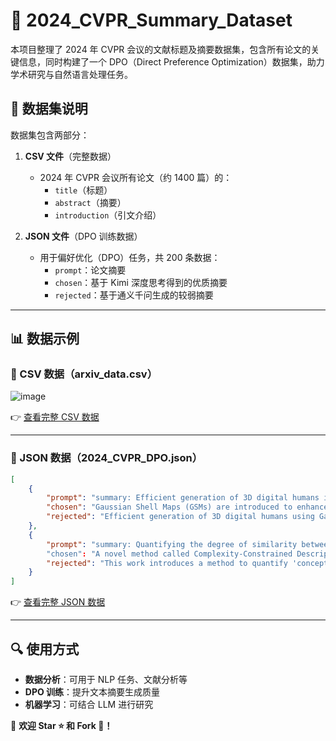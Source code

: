 
# 📂 2024_CVPR_Summary_Dataset  
本项目整理了 2024 年 CVPR 会议的文献标题及摘要数据集，包含所有论文的关键信息，同时构建了一个 DPO（Direct Preference Optimization）数据集，助力学术研究与自然语言处理任务。
## 📜 数据集说明  
数据集包含两部分：  
1. **CSV 文件**（完整数据）  
   - 2024 年 CVPR 会议所有论文（约 1400 篇）的：
     - `title`（标题）
     - `abstract`（摘要）
     - `introduction`（引文介绍）
  
2. **JSON 文件**（DPO 训练数据）  
   - 用于偏好优化（DPO）任务，共 200 条数据：
     - `prompt`：论文摘要
     - `chosen`：基于 Kimi 深度思考得到的优质摘要  
     - `rejected`：基于通义千问生成的较弱摘要  

---

## 📊 数据示例  

### 📄 CSV 数据（arxiv_data.csv）  

![image](https://github.com/user-attachments/assets/6fd5d726-6fe4-430d-bf3f-0d5783618728)


👉 [查看完整 CSV 数据](./data/arxiv_data.csv)  

---

### 📜 JSON 数据（2024_CVPR_DPO.json）  

```json
[
    {
        "prompt": "summary: Efficient generation of 3D digital humans is important\nin several industries...",
        "chosen": "Gaussian Shell Maps (GSMs) are introduced to enhance 3D human generation efficiency...",
        "rejected": "Efficient generation of 3D digital humans using Gaussian Shell Maps that ..."
    },
    {
        "prompt": "summary: Quantifying the degree of similarity between images is a\nkey copyright issue for image-based machine learning..."
        "chosen": "A novel method called Complexity-Constrained Descriptive Autoencoding (CC:DAE) is proposed to define...",
        "rejected": "This work introduces a method to quantify 'conceptual similarity' among images by generating ..."
    }
]
```

👉 [查看完整 JSON 数据](./data/cleaned_data_DPO.json)  

---

## 🔍 使用方式  

- **数据分析**：可用于 NLP 任务、文献分析等  
- **DPO 训练**：提升文本摘要生成质量  
- **机器学习**：可结合 LLM 进行研究  

📢 **欢迎 Star ⭐ 和 Fork 🍴！**  
